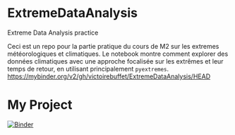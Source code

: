 # ExtremeDataAnalysis
Extreme Data Analysis practice


Ceci est un repo pour la partie pratique du cours de M2 sur les extremes météorologiques et climatiques.
Le notebook montre comment explorer des données climatiques avec une approche focalisée sur les extrêmes et leur temps de retour, en utilisant principalement ```pyextremes```.
https://mybinder.org/v2/gh/victoirebuffet/ExtremeDataAnalysis/HEAD

# My Project

[![Binder](https://mybinder.org/badge_logo.svg)]([https://mybinder.org/v2/gh/username/my-repo/main?filepath=my_notebook.ipynb](https://mybinder.org/v2/gh/victoirebuffet/ExtremeDataAnalysis/HEAD))
